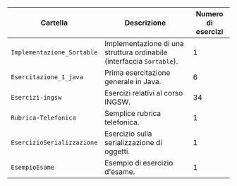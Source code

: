 | Cartella                   | Descrizione                                                           | Numero di esercizi |
| -------------------------- | --------------------------------------------------------------------- | ------------------ |
| `Implementazione_Sortable` | Implementazione di una struttura ordinabile (interfaccia `Sortable`). | 1                  |
| `Esercitazione_1_java`     | Prima esercitazione generale in Java.                                 | 6                  |
| `Esercizi-ingsw`           | Esercizi relativi al corso INGSW.                                     | 34                 |
| `Rubrica-Telefonica`       | Semplice rubrica telefonica.                                          | 1                  |
| `EsercizioSerializzazione` | Esercizio sulla serializzazione di oggetti.                           | 1                  |
| `EsempioEsame`             | Esempio di esercizio d'esame.                                         | 1                  |
